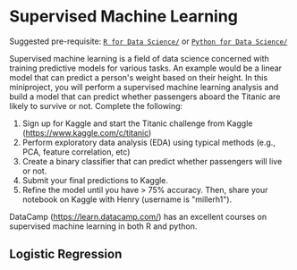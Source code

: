 # Supervised Machine Learning

Suggested pre-requisite: [`R for Data Science/`](https://github.com/Bioinformatics-Research-Network/training-requirements/tree/main/R%20for%20Data%20Science) or [`Python for Data Science/`](https://github.com/Bioinformatics-Research-Network/training-requirements/tree/main/Python%20for%20Data%20Science)


Supervised machine learning is a field of data science concerned with training predictive models for various tasks. An example would be a linear model that can predict a person's weight based on their height. In this miniproject, you will perform a supervised machine learning analysis and build a model that can predict whether passengers aboard the Titanic are likely to survive or not. Complete the following:

1. Sign up for Kaggle and start the Titanic challenge from Kaggle (https://www.kaggle.com/c/titanic)
2. Perform exploratory data analysis (EDA) using typical methods (e.g., PCA, feature correlation, etc)
3. Create a binary classifier that can predict whether passengers will live or not.
4. Submit your final predictions to Kaggle.
5. Refine the model until you have > 75% accuracy. Then, share your notebook on Kaggle with Henry (username is "millerh1").

DataCamp (https://learn.datacamp.com/) has an excellent courses on supervised machine learning in both R and python.


## Logistic Regression